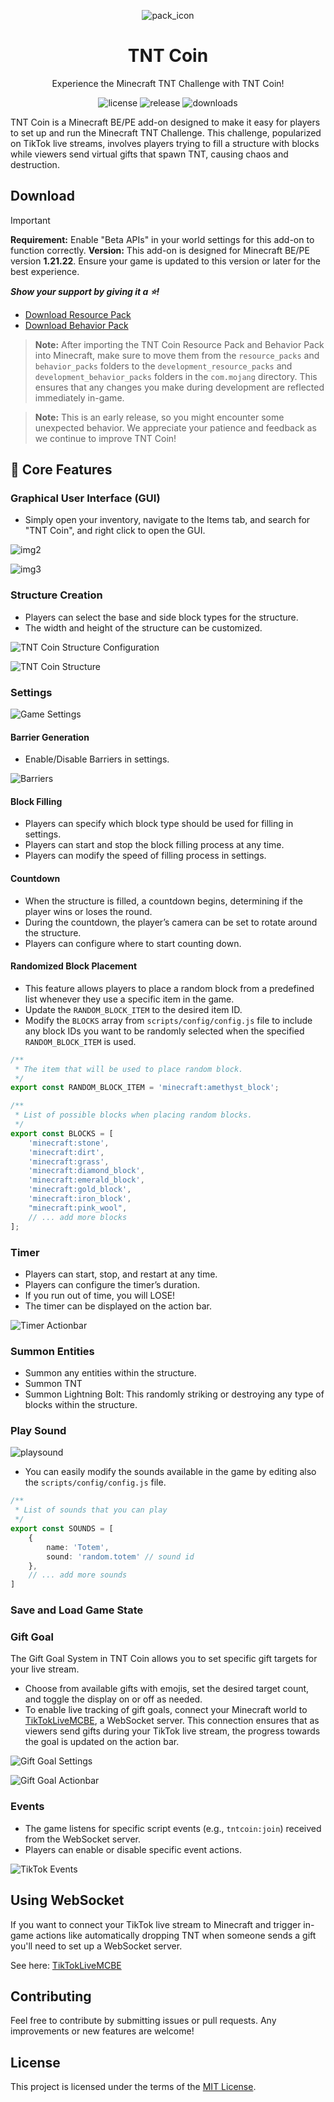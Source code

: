 <div align="center">

![pack_icon](./pack_icon.png)

# TNT Coin

Experience the Minecraft TNT Challenge with TNT Coin!

![license](https://img.shields.io/github/license/rqinix/BP-TNT-Coin?color=lightgreen&logo=open-source-initiative)
![release](https://img.shields.io/github/v/release/rqinix/BP-TNT-Coin?color=purple&logo=github)
![downloads](https://img.shields.io/github/downloads/rqinix/BP-TNT-Coin/total?color=brightgreen&logo=github)

</div>

TNT Coin is a Minecraft BE/PE add-on designed to make it easy for players to set up and run the Minecraft TNT Challenge. This challenge, popularized on TikTok live streams, involves players trying to fill a structure with blocks while viewers send virtual gifts that spawn TNT, causing chaos and destruction. 

## Download

> [!IMPORTANT]
> **Requirement:** Enable "Beta APIs" in your world settings for this add-on to function correctly.
> **Version:** This add-on is designed for Minecraft BE/PE version **1.21.22**. Ensure your game is updated to this version or later for the best experience.

**_Show your support by giving it a ⭐!_**
- [Download Resource Pack](https://github.com/rqinix/RP-TNT-Coin/releases)
- [Download Behavior Pack](https://github.com/rqinix/BP-TNT-Coin/releases)

> **Note:** After importing the TNT Coin Resource Pack and Behavior Pack into Minecraft, make sure to move them from the `resource_packs` and `behavior_packs` folders to the `development_resource_packs` and `development_behavior_packs` folders in the `com.mojang` directory. This ensures that any changes you make during development are reflected immediately in-game.

> **Note:** This is an early release, so you might encounter some unexpected behavior. We appreciate your patience and feedback as we continue to improve TNT Coin! 


## 🌟 Core Features

### Graphical User Interface (GUI)

- Simply open your inventory, navigate to the Items tab, and search for "TNT Coin", and right click to open the GUI.

![img2](./docs/images/image_2.png)

![img3](./docs/images/image_3.png)

### Structure Creation

- Players can select the base and side block types for the structure.
- The width and height of the structure can be customized.

![TNT Coin Structure Configuration](./docs/images/image_1.png)

![TNT Coin Structure](./docs/images/structure.png)

### Settings

![Game Settings](./docs/images/settings.png)

#### Barrier Generation

- Enable/Disable Barriers in settings.

![Barriers](./docs/images/barriers.png)

#### Block Filling

- Players can specify which block type should be used for filling in settings.
- Players can start and stop the block filling process at any time.
- Players can modify the speed of filling process in settings.

#### Countdown

- When the structure is filled, a countdown begins, determining if the player wins or loses the round.
- During the countdown, the player’s camera can be set to rotate around the structure.
- Players can configure where to start counting down.

#### Randomized Block Placement

- This feature allows players to place a random block from a predefined list whenever they use a specific item in the game.
- Update the `RANDOM_BLOCK_ITEM` to the desired item ID.
- Modify the `BLOCKS` array from `scripts/config/config.js` file to include any block IDs you want to be randomly selected when the specified `RANDOM_BLOCK_ITEM` is used.

```ts
/**
 * The item that will be used to place random block.
 */
export const RANDOM_BLOCK_ITEM = 'minecraft:amethyst_block';

/**
 * List of possible blocks when placing random blocks.
 */
export const BLOCKS = [
    'minecraft:stone',
    'minecraft:dirt',
    'minecraft:grass',
    'minecraft:diamond_block',
    'minecraft:emerald_block',
    'minecraft:gold_block',
    'minecraft:iron_block',
    "minecraft:pink_wool",
    // ... add more blocks
];
```

### Timer

- Players can start, stop, and restart at any time.
- Players can configure the timer’s duration.
- If you run out of time, you will LOSE!
- The timer can be displayed on the action bar.

![Timer Actionbar](./docs/images/timer.png)

### Summon Entities

- Summon any entities within the structure.
- Summon TNT
- Summon Lightning Bolt: This randomly striking or destroying any type of blocks within the structure.

### Play Sound

![playsound](./docs/images/playsound.png)

- You can easily modify the sounds available in the game by editing also the `scripts/config/config.js` file.

```ts
/**
 * List of sounds that you can play
 */
export const SOUNDS = [
    {
        name: 'Totem',
        sound: 'random.totem' // sound id
    },
    // ... add more sounds
]
```

### Save and Load Game State

### Gift Goal

The Gift Goal System in TNT Coin allows you to set specific gift targets for your live stream.

- Choose from available gifts with emojis, set the desired target count, and toggle the display on or off as needed.
- To enable live tracking of gift goals, connect your Minecraft world to [TikTokLiveMCBE](https://github.com/rqinix/TikTokLiveMCBE), a WebSocket server. This connection ensures that as viewers send gifts during your TikTok live stream, the progress towards the goal is updated on the action bar.

![Gift Goal Settings](./docs/images/gift_goal_settings.png)

![Gift Goal Actionbar](./docs/images/gift_goal_actionbar.png)

### Events

- The game listens for specific script events (e.g., `tntcoin:join`) received from the WebSocket server.
- Players can enable or disable specific event actions.

![TikTok Events](./docs/images/events.png)

## Using WebSocket

If you want to connect your TikTok live stream to Minecraft and trigger in-game actions like automatically dropping TNT when someone sends a gift you'll need to set up a WebSocket server. 

See here: [TikTokLiveMCBE](https://github.com/rqinix/TikTokLiveMCBE)

## Contributing

Feel free to contribute by submitting issues or pull requests. Any improvements or new features are welcome!

## License

This project is licensed under the terms of the [MIT License](./LICENSE).

